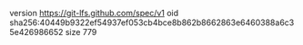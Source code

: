 version https://git-lfs.github.com/spec/v1
oid sha256:40449b9322ef54937ef053cb4bce8b862b8662863e6460388a6c35e426986652
size 779
